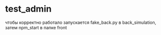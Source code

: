 # test_admin
чтобы корректно работало запускается fake_back.py в back_simulation, затем npm_start в папке front

